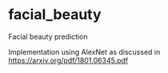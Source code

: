 # facial_beauty
Facial beauty prediction

Implementation using AlexNet as discussed in https://arxiv.org/pdf/1801.06345.pdf


